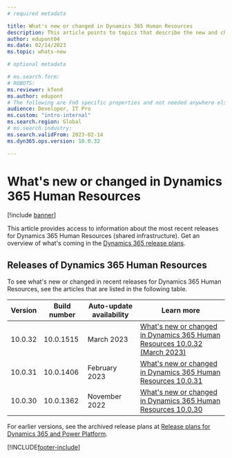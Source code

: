 ```yaml
---
# required metadata

title: What's new or changed in Dynamics 365 Human Resources
description: This article points to topics that describe the new and changed features in each release of Dynamics 365 Human Resources
author: edupont04
ms.date: 02/14/2023
ms.topic: whats-new

# optional metadata

# ms.search.form: 
# ROBOTS: 
ms.reviewer: kfend
ms.author: edupont
# The following are FnO specific properties and not needed anywhere else. Also, if this docset does not specify other required metadata in the docfx.json, then make sure it's added here. 
audience: Developer, IT Pro
ms.custom: "intro-internal"
ms.search.region: Global
# ms.search.industry: 
ms.search.validFrom: 2023-02-14
ms.dyn365.ops.version: 10.0.32

---
```

# What's new or changed in Dynamics 365 Human Resources

[!include [banner](../includes/banner.md)]

This article provides access to information about the most recent releases for Dynamics 365 Human Resources (shared infrastructure). Get an overview of what's coming in the [Dynamics 365 release plans](/dynamics365/release-plans/).  <!-- standard phrasing, apart from app name -->

## Releases of Dynamics 365 Human Resources

To see what's new or changed in recent releases for Dynamics 365 Human Resources, see the articles that are listed in the following table.

| Version | Build number | Auto-update availability | Learn more |
|---------|--------------|---------------|-------------|
| 10.0.32 |  10.0.1515   | March 2023    |[What's new or changed in Dynamics 365 Human Resources 10.0.32 (March 2023)](get-started/hr-whats-new-changed-10-0-32.md)|
| 10.0.31 |  10.0.1406 | February 2023  | [What's new or changed in Dynamics 365 Human Resources 10.0.31](get-started/whats-new-changed-10-0-31.md) |
| 10.0.30 |  10.0.1362   | November 2022 | [What's new or changed in Dynamics 365 Human Resources 10.0.30](get-started/whats-new-changed-10-0-30.md) |
<!-- remove entries with an auto-update date older than the current month (unless the table is then pathetically short - there should always be three entries as a best practice)-->
<!--If this app has an article with instruction for admins to apply an update, then link to that immediately after the table, for example: Learn more about how to get an update at [Process for moving to the latest update](../fin-ops-core/dev-itpro/migration-upgrade/upgrade-latest-update.md).-->

For earlier versions, see the archived release plans at [Release plans for Dynamics 365 and Power Platform](/dynamics365/release-plans/archived-plans).  <!--required section-->

[!INCLUDE[footer-include](../includes/footer-banner.md)]
